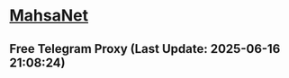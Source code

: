 
# [MahsaNet](https://t.me/mahsa_net)
## Free Telegram Proxy (Last Update: 2025-06-16 21:08:24)

    